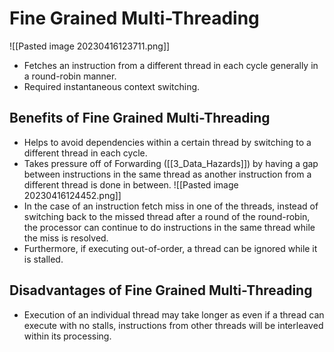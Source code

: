 # Fine Grained Multi-Threading
![[Pasted image 20230416123711.png]]
* Fetches an instruction from a different thread in each cycle generally in a round-robin manner.
* Required instantaneous context switching.

## Benefits of Fine Grained Multi-Threading
* Helps to avoid dependencies within a certain thread by switching to a different thread in each cycle.
* Takes pressure off of Forwarding ([[3_Data_Hazards]]) by having a gap between instructions in the same thread as another instruction from a different thread is done in between.
![[Pasted image 20230416124452.png]]
* In the case of an instruction fetch miss in one of the threads, instead of switching back to the missed thread after a round of the round-robin, the processor can continue to do instructions in the same thread while the miss is resolved.
* Furthermore, if executing out-of-order, a thread can be ignored while it is stalled.

## Disadvantages of Fine Grained Multi-Threading
* Execution of an individual thread may take longer as even if a thread can execute with no stalls, instructions from other threads will be interleaved within its processing. 